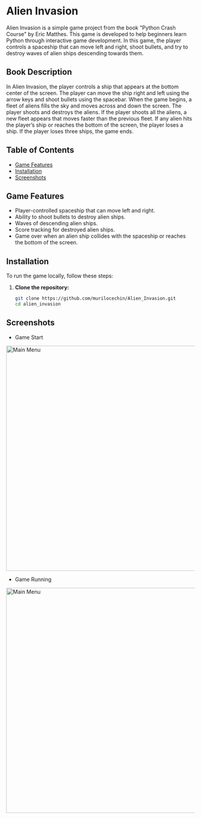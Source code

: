 # Alien Invasion

Alien Invasion is a simple game project from the book "Python Crash Course" by Eric Matthes. This game is developed to help beginners learn Python through interactive game development. In this game, the player controls a spaceship that can move left and right, shoot bullets, and try to destroy waves of alien ships descending towards them.

## Book Description

In Alien Invasion, the player controls a ship that appears at
the bottom center of the screen. The player can move the ship
right and left using the arrow keys and shoot bullets using the
spacebar. When the game begins, a fleet of aliens fills the sky
and moves across and down the screen. The player shoots and
destroys the aliens. If the player shoots all the aliens, a new fleet
appears that moves faster than the previous fleet. If any alien hits
the player’s ship or reaches the bottom of the screen, the player
loses a ship. If the player loses three ships, the game ends.

## Table of Contents

- [Game Features](#game-features)
- [Installation](#installation)
- [Screenshots](#screenshots)

## Game Features

- Player-controlled spaceship that can move left and right.
- Ability to shoot bullets to destroy alien ships.
- Waves of descending alien ships.
- Score tracking for destroyed alien ships.
- Game over when an alien ship collides with the spaceship or reaches the bottom of the screen.

## Installation

To run the game locally, follow these steps:

1. **Clone the repository:**
   ```bash
   git clone https://github.com/murilocechin/Alien_Invasion.git
   cd alien_invasion


## Screenshots

- Game Start

<img src="images/screenshot_start.JPG" alt="Main Menu" width="600"/>

- Game Running

<img src="images/screenshot_running.JPG" alt="Main Menu" width="600"/>